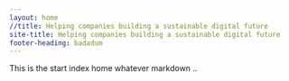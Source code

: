 ```yaml
---
layout: home
//title: Helping companies building a sustainable digital future
site-title: Helping companies building a sustainable digital future
footer-heading: badadum
---
```

This is the start index home whatever markdown ..